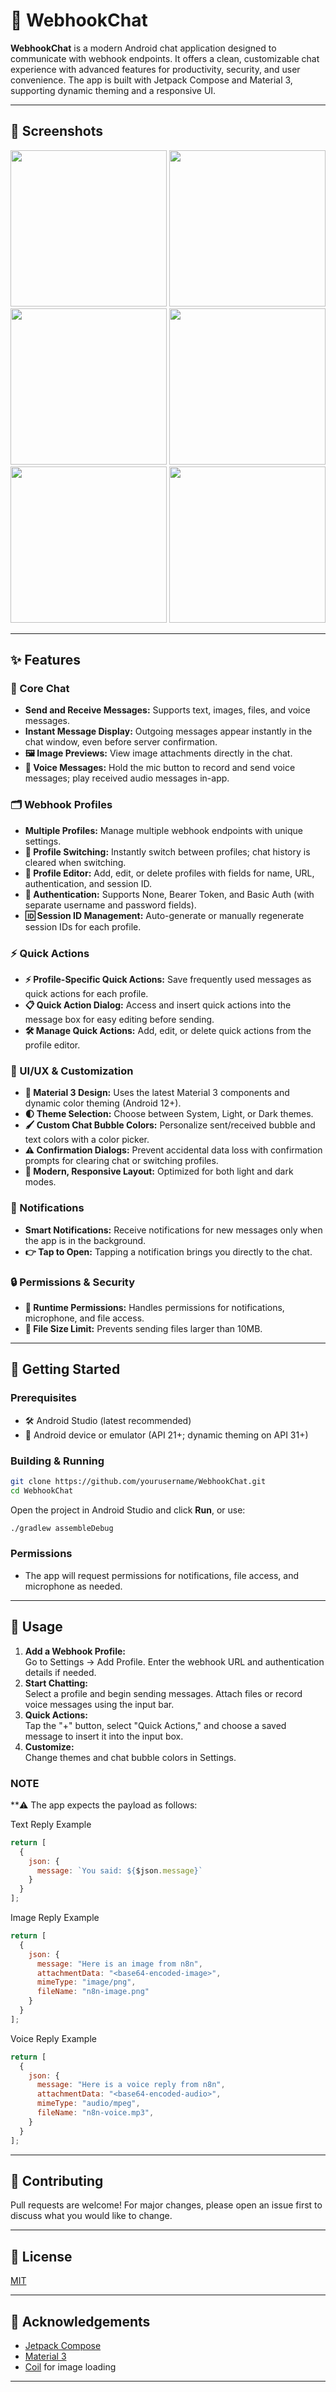 # 🚀 WebhookChat

**WebhookChat** is a modern Android chat application designed to communicate with webhook endpoints. It offers a clean, customizable chat experience with advanced features for productivity, security, and user convenience. The app is built with Jetpack Compose and Material 3, supporting dynamic theming and a responsive UI.

---

## 📸 Screenshots

<img src="https://github.com/user-attachments/assets/98411c1e-bda3-45c9-964d-53e11a214df3" width="250">
<img src="https://github.com/user-attachments/assets/e2c357eb-1c98-4001-84dc-f7bd99d6c3b0" width="250">
<img src="https://github.com/user-attachments/assets/4bff730b-40f7-40d0-836b-e8fd7e5f9b38" width="250">
<img src="https://github.com/user-attachments/assets/92a49ae6-3583-4f4f-b935-628461b3b2d3" width="250">
<img src="https://github.com/user-attachments/assets/335228be-9cf2-4e7f-9a55-fa87b9cbf825" width="250">
<img src="https://github.com/user-attachments/assets/6f1c3772-cd18-4950-8309-aa0694285638" width="250">

---

## ✨ Features

### 💬 Core Chat
- **Send and Receive Messages:** Supports text, images, files, and voice messages.
- **Instant Message Display:** Outgoing messages appear instantly in the chat window, even before server confirmation.
- **🖼️ Image Previews:** View image attachments directly in the chat.
- **🎤 Voice Messages:** Hold the mic button to record and send voice messages; play received audio messages in-app.

### 🗂️ Webhook Profiles
- **Multiple Profiles:** Manage multiple webhook endpoints with unique settings.
- **🔄 Profile Switching:** Instantly switch between profiles; chat history is cleared when switching.
- **📝 Profile Editor:** Add, edit, or delete profiles with fields for name, URL, authentication, and session ID.
- **🔐 Authentication:** Supports None, Bearer Token, and Basic Auth (with separate username and password fields).
- **🆔 Session ID Management:** Auto-generate or manually regenerate session IDs for each profile.

### ⚡ Quick Actions
- **⚡ Profile-Specific Quick Actions:** Save frequently used messages as quick actions for each profile.
- **📋 Quick Action Dialog:** Access and insert quick actions into the message box for easy editing before sending.
- **🛠️ Manage Quick Actions:** Add, edit, or delete quick actions from the profile editor.

### 🎨 UI/UX & Customization
- **🎨 Material 3 Design:** Uses the latest Material 3 components and dynamic color theming (Android 12+).
- **🌓 Theme Selection:** Choose between System, Light, or Dark themes.
- **🖌️ Custom Chat Bubble Colors:** Personalize sent/received bubble and text colors with a color picker.
- **⚠️ Confirmation Dialogs:** Prevent accidental data loss with confirmation prompts for clearing chat or switching profiles.
- **📱 Modern, Responsive Layout:** Optimized for both light and dark modes.

### 🔔 Notifications
- **Smart Notifications:** Receive notifications for new messages only when the app is in the background.
- **👉 Tap to Open:** Tapping a notification brings you directly to the chat.

### 🔒 Permissions & Security
- **🔑 Runtime Permissions:** Handles permissions for notifications, microphone, and file access.
- **📁 File Size Limit:** Prevents sending files larger than 10MB.

---

## 🏁 Getting Started

### Prerequisites
- 🛠️ Android Studio (latest recommended)
- 📱 Android device or emulator (API 21+; dynamic theming on API 31+)

### Building & Running
```sh
git clone https://github.com/yourusername/WebhookChat.git
cd WebhookChat
```
Open the project in Android Studio and click **Run**, or use:
```sh
./gradlew assembleDebug
```

### Permissions
- The app will request permissions for notifications, file access, and microphone as needed.

---

## 🚦 Usage

1. **Add a Webhook Profile:**  
   Go to Settings → Add Profile. Enter the webhook URL and authentication details if needed.
2. **Start Chatting:**  
   Select a profile and begin sending messages. Attach files or record voice messages using the input bar.
3. **Quick Actions:**  
   Tap the "+" button, select "Quick Actions," and choose a saved message to insert it into the input box.
4. **Customize:**  
   Change themes and chat bubble colors in Settings.

### NOTE
**⚠️ The app expects the payload as follows:

Text Reply Example

```javascript
return [
  {
    json: {
      message: `You said: ${$json.message}`
    }
  }
];
```
Image Reply Example

```javascript
return [
  {
    json: {
      message: "Here is an image from n8n",
      attachmentData: "<base64-encoded-image>",
      mimeType: "image/png",
      fileName: "n8n-image.png"
    }
  }
];
```
Voice Reply Example

```javascript
return [
  {
    json: {
      message: "Here is a voice reply from n8n",
      attachmentData: "<base64-encoded-audio>",
      mimeType: "audio/mpeg",
      fileName: "n8n-voice.mp3",
    }
  }
];
```
---

## 🤝 Contributing

Pull requests are welcome! For major changes, please open an issue first to discuss what you would like to change.

---

## 📄 License

[MIT](LICENSE)

---

## 🙏 Acknowledgements

- [Jetpack Compose](https://developer.android.com/jetpack/compose)
- [Material 3](https://m3.material.io/)
- [Coil](https://coil-kt.github.io/coil/) for image loading

---
